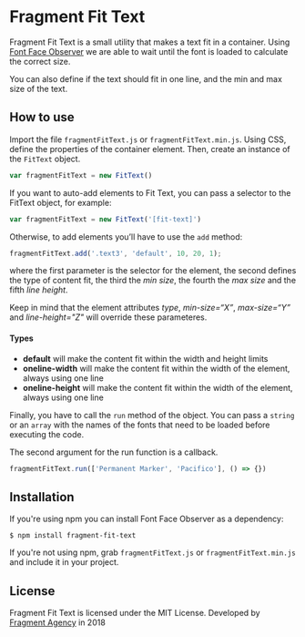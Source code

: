 
# Fragment Fit Text

Fragment Fit Text is a small utility that makes a text fit in a container. Using [Font Face Observer](https://github.com/bramstein/fontfaceobserver/) we are able to wait until the font is loaded to calculate the correct size.

You can also define if the text should fit in one line, and the min and max size of the text.

## How to use

Import the file `fragmentFitText.js` or `fragmentFitText.min.js`. Using CSS, define the properties of the container element. Then, create an instance of the `FitText` object.

```js
var fragmentFitText = new FitText()
```

If you want to auto-add elements to Fit Text, you can pass a selector to the FitText object, for example:

```js
var fragmentFitText = new FitText('[fit-text]')
```

Otherwise, to add elements you’ll have to use the `add` method:

```js
fragmentFitText.add('.text3', 'default', 10, 20, 1);
```

where the first parameter is the selector for the element, the second defines the type of content fit, the third the *min size*, the fourth the *max size* and the fifth *line height*.

Keep in mind that the element attributes *type*, *min-size=“X”*, *max-size=“Y”* and *line-height="Z"* will override these parameteres.

#### Types
- **default** will make the content fit within the width and height limits
- **oneline-width** will make the content fit within the width of the element, always using one line
- **oneline-height** will make the content fit within the width of the element, always using one line

Finally, you have to call the `run` method of the object. You can pass a `string` or an `array` with the names of the fonts that need to be loaded before executing the code.

The second argument for the run function is a callback.

```js
fragmentFitText.run(['Permanent Marker', 'Pacifico'], () => {})
```

## Installation

If you're using npm you can install Font Face Observer as a dependency:

```shell
$ npm install fragment-fit-text
```

If you're not using npm, grab `fragmentFitText.js` or `fragmentFitText.min.js` and include it in your project.

## License

Fragment Fit Text is licensed under the MIT License. Developed by [Fragment Agency](https://www.fragment.agency) in 2018
